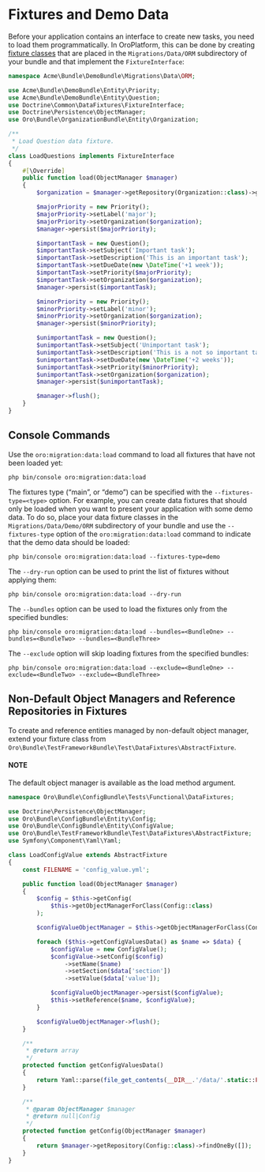 <a id="entities-data-management-fixtures"></a>

# Fixtures and Demo Data

Before your application contains an interface to create new tasks, you need to load them
programmatically. In OroPlatform, this can be done by creating [fixture classes](../entities/fixtures.md#backend-entities-fixtures) that are placed in the
`Migrations/Data/ORM` subdirectory of your bundle and that implement the `FixtureInterface`:

```php
namespace Acme\Bundle\DemoBundle\Migrations\Data\ORM;

use Acme\Bundle\DemoBundle\Entity\Priority;
use Acme\Bundle\DemoBundle\Entity\Question;
use Doctrine\Common\DataFixtures\FixtureInterface;
use Doctrine\Persistence\ObjectManager;
use Oro\Bundle\OrganizationBundle\Entity\Organization;

/**
 * Load Question data fixture.
 */
class LoadQuestions implements FixtureInterface
{
    #[\Override]
    public function load(ObjectManager $manager)
    {
        $organization = $manager->getRepository(Organization::class)->getFirst();

        $majorPriority = new Priority();
        $majorPriority->setLabel('major');
        $majorPriority->setOrganization($organization);
        $manager->persist($majorPriority);

        $importantTask = new Question();
        $importantTask->setSubject('Important task');
        $importantTask->setDescription('This is an important task');
        $importantTask->setDueDate(new \DateTime('+1 week'));
        $importantTask->setPriority($majorPriority);
        $importantTask->setOrganization($organization);
        $manager->persist($importantTask);

        $minorPriority = new Priority();
        $minorPriority->setLabel('minor');
        $minorPriority->setOrganization($organization);
        $manager->persist($minorPriority);

        $unimportantTask = new Question();
        $unimportantTask->setSubject('Unimportant task');
        $unimportantTask->setDescription('This is a not so important task');
        $unimportantTask->setDueDate(new \DateTime('+2 weeks'));
        $unimportantTask->setPriority($minorPriority);
        $unimportantTask->setOrganization($organization);
        $manager->persist($unimportantTask);

        $manager->flush();
    }
}
```

## Console Commands

Use the `oro:migration:data:load` command to load all fixtures that have not been loaded yet:

```none
php bin/console oro:migration:data:load
```

The fixtures type (“main”, or “demo”) can be specified with the `--fixtures-type=<type>` option. For example, you can create data fixtures that should only be loaded when you want to present your application with some demo data. To do so, place your data fixture classes in the `Migrations/Data/Demo/ORM` subdirectory of your bundle and use the `--fixtures-type` option of the `oro:migration:data:load` command to indicate that the demo data should be loaded:

```none
php bin/console oro:migration:data:load --fixtures-type=demo
```

The `--dry-run` option can be used to print the list of fixtures without applying them:

```none
php bin/console oro:migration:data:load --dry-run
```

The `--bundles` option can be used to load the fixtures only from the specified bundles:

```none
php bin/console oro:migration:data:load --bundles=<BundleOne> --bundles=<BundleTwo> --bundles=<BundleThree>
```

The `--exclude` option will skip loading fixtures from the specified bundles:

```none
php bin/console oro:migration:data:load --exclude=<BundleOne> --exclude=<BundleTwo> --exclude=<BundleThree>
```

## Non-Default Object Managers and Reference Repositories in Fixtures

To create and reference entities managed by non-default object manager, extend your fixture class from  `Oro\Bundle\TestFrameworkBundle\Test\DataFixtures\AbstractFixture`.

#### NOTE
The default object manager is available as the load method argument.

```php
namespace Oro\Bundle\ConfigBundle\Tests\Functional\DataFixtures;

use Doctrine\Persistence\ObjectManager;
use Oro\Bundle\ConfigBundle\Entity\Config;
use Oro\Bundle\ConfigBundle\Entity\ConfigValue;
use Oro\Bundle\TestFrameworkBundle\Test\DataFixtures\AbstractFixture;
use Symfony\Component\Yaml\Yaml;

class LoadConfigValue extends AbstractFixture
{
    const FILENAME = 'config_value.yml';

    public function load(ObjectManager $manager)
    {
        $config = $this->getConfig(
            $this->getObjectManagerForClass(Config::class)
        );

        $configValueObjectManager = $this->getObjectManagerForClass(ConfigValue::class);

        foreach ($this->getConfigValuesData() as $name => $data) {
            $configValue = new ConfigValue();
            $configValue->setConfig($config)
                ->setName($name)
                ->setSection($data['section'])
                ->setValue($data['value']);

            $configValueObjectManager->persist($configValue);
            $this->setReference($name, $configValue);
        }

        $configValueObjectManager->flush();
    }

    /**
     * @return array
     */
    protected function getConfigValuesData()
    {
        return Yaml::parse(file_get_contents(__DIR__.'/data/'.static::FILENAME));
    }

    /**
     * @param ObjectManager $manager
     * @return null|Config
     */
    protected function getConfig(ObjectManager $manager)
    {
        return $manager->getRepository(Config::class)->findOneBy([]);
    }
}
```

<!-- Frontend -->
